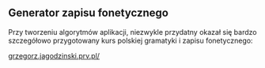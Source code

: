 ## Generator zapisu fonetycznego

Przy tworzeniu algorytmów aplikacji, niezwykle przydatny okazał się bardzo szczegółowo przygotowany kurs polskiej gramatyki i zapisu fonetycznego:

[grzegorz.jagodzinski.prv.pl/](http://grzegorz.jagodzinski.prv.pl/gram/)
